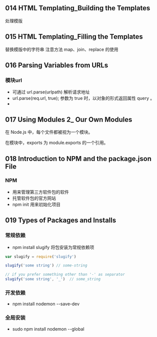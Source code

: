 ## 014 HTML Templating_Building the Templates
处理模版


## 015 HTML Templating_Filling the Templates
替换模版中的字符串
注意方法 map、join、replace 的使用

## 016 Parsing Variables from URLs
### 模块url 
* 可通过 url.parse(urlpath) 解析请求地址
* url.parse(req.url, true); 参数为 true 时，以对象的形式返回属性 query 。
* 
## 017 Using Modules 2_ Our Own Modules
在 Node.js 中，每个文件都被视为一个模块。

在模块中，exports 为 module.exports 的一个引用。

## 018 Introduction to NPM and the package.json File
### NPM
* 用来管理第三方软件包的软件
* 托管软件包的官方网站
* npm init 用来初始化项目


## 019 Types of Packages and Installs
### 常规依赖
* npm install slugify  将包安装为常规依赖项
```javascript
var slugify = require('slugify')

slugify('some string') // some-string

// if you prefer something other than '-' as separator
slugify('some string', '_')  // some_string
```
### 开发依赖
* npm install nodemon --save-dev
  
### 全局安装
* sudo npm install nodemon --global







